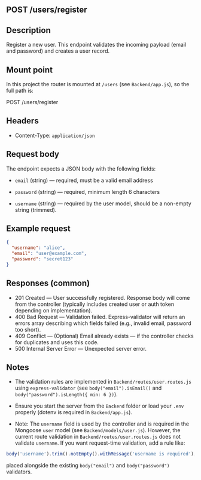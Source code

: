## POST /users/register

Description
---------

Register a new user. This endpoint validates the incoming payload (email and password) and creates a user record.

Mount point
-----------

In this project the router is mounted at `/users` (see `Backend/app.js`), so the full path is:

POST /users/register

Headers
-------

- Content-Type: `application/json`

Request body
------------

The endpoint expects a JSON body with the following fields:

- `email` (string) — required, must be a valid email address
- `password` (string) — required, minimum length 6 characters

- `username` (string) — required by the user model, should be a non-empty string (trimmed).

Example request
---------------

```json
{
  "username": "alice",
  "email": "user@example.com",
  "password": "secret123"
}
```

Responses (common)
------------------

- 201 Created — User successfully registered. Response body will come from the controller (typically includes created user or auth token depending on implementation).
- 400 Bad Request — Validation failed. Express-validator will return an errors array describing which fields failed (e.g., invalid email, password too short).
- 409 Conflict — (Optional) Email already exists — if the controller checks for duplicates and uses this code.
- 500 Internal Server Error — Unexpected server error.

Notes
-----

- The validation rules are implemented in `Backend/routes/user.routes.js` using `express-validator` (see `body("email").isEmail()` and `body("password").isLength({ min: 6 })`).
- Ensure you start the server from the `Backend` folder or load your `.env` properly (dotenv is required in `Backend/app.js`).

- Note: The `username` field is used by the controller and is required in the Mongoose `user` model (see `Backend/models/user.js`). However, the current route validation in `Backend/routes/user.routes.js` does not validate `username`. If you want request-time validation, add a rule like:

```js
body('username').trim().notEmpty().withMessage('username is required'),
```

placed alongside the existing `body("email")` and `body("password")` validators.

